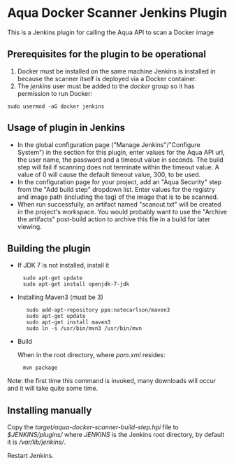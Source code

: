 # Aqua Docker Scanner Jenkins Plugin #

This is a Jenkins plugin for calling the Aqua API to scan a Docker image

## Prerequisites for the plugin to be operational ##

1. Docker must be installed on the same machine Jenkins is installed in because the scanner itself is deployed via a Docker container.
2. The *jenkins* user must be added to the *docker* group so it has permission to run Docker:
```
sudo usermod -aG docker jenkins
```

## Usage of plugin in Jenkins ##
* In the global configuration page ("Manage Jenkins"/"Configure System") in the section for this plugin, enter values for the Aqua API url, the user name, the password and a timeout value in seconds. The build step will fail if scanning does not terminate within the timeout value. A value of 0 will cause the default timeout value, 300, to be used.
* In the configuration page for your project, add an "Aqua Security" step from the "Add build step" dropdown list. Enter values for the registry and image path (including the tag) of the image that is to be scanned.
* When run successfully, an artifact named "scanout.txt" will be created in the project's workspace. You would probably want to use the "Archive the artifacts" post-build action to archive this file in a build for later viewing.

## Building the plugin ##

* If JDK 7 is not installed, install it
```
     sudo apt-get update
     sudo apt-get install openjdk-7-jdk
```

* Installing Maven3 (must be 3)
```
      sudo add-apt-repository ppa:natecarlson/maven3
      sudo apt-get update
      sudo apt-get install maven3
      sudo ln -s /usr/bin/mvn3 /usr/bin/mvn
```

*  Build

   When in the root directory, where *pom.xml* resides:
```
     mvn package
```
   Note: the first time this command is invoked, many downloads will occur and it will take quite some time.

## Installing manually ##
Copy the *target/aqua-docker-scanner-build-step.hpi* file to *$JENKINS/plugins/* where *JENKINS* is the Jenkins root directory, by default it is */var/lib/jenkins/*.

Restart Jenkins.
